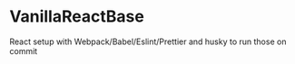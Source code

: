 # VanillaReactBase
React setup with Webpack/Babel/Eslint/Prettier and husky to run those on commit 
